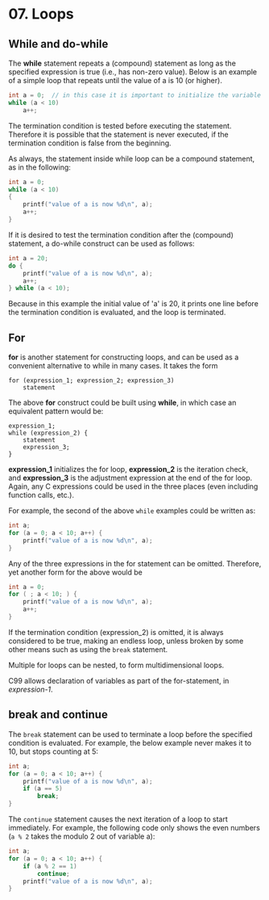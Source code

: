 # 07. Loops

## While and do-while

The **while** statement repeats a (compound) statement as long as the
specified expression is true (i.e., has non-zero value). Below is an
example of a simple loop that repeats until the value of a is 10 (or
higher).

```c
int a = 0;  // in this case it is important to initialize the variable
while (a < 10)
    a++;
```

The termination condition is tested before executing the statement.
Therefore it is possible that the statement is never executed, if the
termination condition is false from the beginning.

As always, the statement inside while loop can be a compound statement,
as in the following:

```c
int a = 0;
while (a < 10)
{
    printf("value of a is now %d\n", a);
    a++;
}
```

If it is desired to test the termination condition after the (compound)
statement, a do-while construct can be used as follows:

```c
int a = 20;
do {
    printf("value of a is now %d\n", a);
    a++;
} while (a < 10);
```

Because in this example the initial value of \'a\' is 20, it prints one
line before the termination condition is evaluated, and the loop is
terminated.

## For

**for** is another statement for constructing loops, and can be used as
a convenient alternative to while in many cases. It takes the form

```pseudo
for (expression_1; expression_2; expression_3)
    statement
```
    

The above **for** construct could be built using **while**, in which
case an equivalent pattern would be:

```pseudo
expression_1;
while (expression_2) {
    statement
    expression_3;
}
```

**expression_1** initializes the for loop, **expression_2** is the
iteration check, and **expression_3** is the adjustment expression at
the end of the for loop. Again, any C expressions could be used in the
three places (even including function calls, etc.).

For example, the second of the above `while` examples could be written
as:

```c
int a;
for (a = 0; a < 10; a++) {
    printf("value of a is now %d\n", a);
}
```

Any of the three expressions in the for statement can be omitted.
Therefore, yet another form for the above would be

```c
int a = 0;
for ( ; a < 10; ) {
    printf("value of a is now %d\n", a);
    a++;
}
```

If the termination condition (expression_2) is omitted, it is always
considered to be true, making an endless loop, unless broken by some
other means such as using the `break` statement.

Multiple for loops can be nested, to form multidimensional loops.

C99 allows declaration of variables as part of the for-statement, in
*expression-1*.

## break and continue

The `break` statement can be used to terminate a loop before the
specified condition is evaluated. For example, the below example never
makes it to 10, but stops counting at 5:

```c
int a;
for (a = 0; a < 10; a++) {
    printf("value of a is now %d\n", a);
    if (a == 5)
        break;
}
```

The `continue` statement causes the next iteration of a loop to start
immediately. For example, the following code only shows the even numbers
(`a % 2` takes the modulo 2 out of variable a):

```c
int a;
for (a = 0; a < 10; a++) {
    if (a % 2 == 1)
        continue;
    printf("value of a is now %d\n", a);
}
```